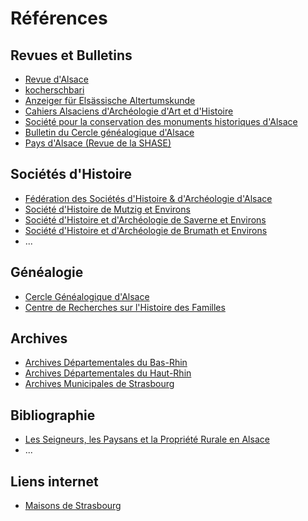 # Références



## Revues et Bulletins

* [Revue d'Alsace](https://journals.openedition.org/alsace)
* [kocherschbari](https://gallica.bnf.fr/ark:/12148/cb343635719/date)
* [Anzeiger für Elsässische Altertumskunde](https://gallica.bnf.fr/ark:/12148/cb34444194v/date.item)
* [Cahiers Alsaciens d'Archéologie d'Art et d'Histoire](https://gallica.bnf.fr/ark:/12148/cb343831065/date.item)
* [Société pour la conservation des monuments historiques d'Alsace](https://gallica.bnf.fr/ark:/12148/cb34444200z/date)
* [Bulletin du Cercle généalogique d'Alsace](https://gallica.bnf.fr/ark:/12148/cb34371149r/date)
* [Pays d'Alsace (Revue de la SHASE)](https://gallica.bnf.fr/ark:/12148/cb36134321r/date.item)

## Sociétés d'Histoire

* [Fédération des Sociétés d'Histoire & d'Archéologie d'Alsace](www.alsace-histoire.org)
* [Société d'Histoire de Mutzig et Environs](https://mutzig-histoire.com)
* [Société d'Histoire et d'Archéologie de Saverne et Environs](https://www.shase.org)
* [Société d'Histoire et d'Archéologie de Brumath et Environs](http://brumath.shabe.free.fr)
* ...

## Généalogie

* [Cercle Généalogique d'Alsace](https://alsace-genealogie.com)
* [Centre de Recherches sur l'Histoire des Familles](www.crhf.net/fr)

## Archives

* [Archives Départementales du Bas-Rhin](https://archives.bas-rhin.fr)
* [Archives Départementales du Haut-Rhin](https://archives.haut-rhin.fr)
* [Archives Municipales de Strasbourg](https://archives.strasbourg.eu)

## Bibliographie

* [Les Seigneurs, les Paysans et la Propriété Rurale en Alsace](https://gallica.bnf.fr/ark:/12148/bpt6k57861055.texteImage)
* ...

## Liens internet

* [Maisons de Strasbourg](https://maisons-de-strasbourg.fr.nf/)